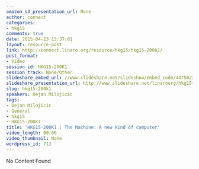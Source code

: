 ```yaml
---
amazon_s3_presentation_url: None
author: connect
categories:
- hkg15
comments: true
date: 2015-04-23 15:37:01
layout: resource-post
link: http://connect.linaro.org/resource/hkg15/hkg15-200k1/
post_format:
- Video
session_id: HKG15-200K1
session_track: None/Other
slideshare_embed_url: //www.slideshare.net/slideshow/embed_code/44750236
slideshare_presentation_url: http://www.slideshare.net/linaroorg/hkg15the-machine-a-new-kind-of-computer-keynote-by-dejan-milojicic
slug: hkg15-200k1
speakers: Dejan Milojicic
tags:
- Dejan Milojicic
- General
- hkg15
- HKG15-200K1
title: 'HKG15-200K1 : The Machine: A new kind of computer'
video_length: 00:00
video_thumbnail: None
wordpress_id: 713
---
```


No Content Found